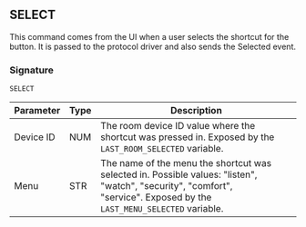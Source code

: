 ## SELECT

This command comes from the UI when a user selects the shortcut for the button. It is passed to the protocol driver and also sends the Selected event.


### Signature

`SELECT`


| Parameter | Type | Description                                                                                                                                                            |
| --------- | ---- | ---------------------------------------------------------------------------------------------------------------------------------------------------------------------- |
| Device ID | NUM  | The room device ID value where the shortcut was pressed in. Exposed by the `LAST_ROOM_SELECTED` variable.                                                              |
| Menu      | STR  | The name of the menu the shortcut was selected in. Possible values: "listen", "watch", "security", "comfort", "service". Exposed by the `LAST_MENU_SELECTED` variable. |




